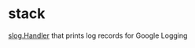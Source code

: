 # stack

[slog.Handler](https://pkg.go.dev/golang.org/x/exp/slog) that prints log records for Google Logging
